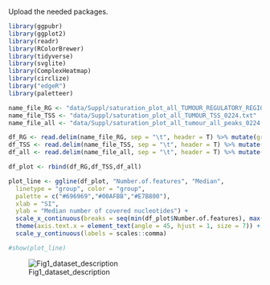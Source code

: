 Upload the needed packages.

``` r
library(ggpubr)
library(ggplot2)
library(readr)
library(RColorBrewer)
library(tidyverse)
library(svglite)
library(ComplexHeatmap)
library(circlize)
library("edgeR")
library(paletteer)
```

``` r
name_file_RG <- "data/Suppl/saturation_plot_all_TUMOUR_REGULATORY_REGIONS_0224.txt"
name_file_TSS <- "data/Suppl/saturation_plot_all_TUMOUR_TSS_0224.txt"
name_file_all <- "data/Suppl/saturation_plot_all_tumour_all_peaks_0224.txt"

df_RG <- read.delim(name_file_RG, sep = "\t", header = T) %>% mutate(group="RG")
df_TSS <- read.delim(name_file_TSS, sep = "\t", header = T) %>% mutate(group="TSS")
df_all <- read.delim(name_file_all, sep = "\t", header = T) %>% mutate(group="RG+TSS")

df_plot <- rbind(df_RG,df_TSS,df_all)
```

``` r
plot_line <- ggline(df_plot, "Number.of.features", "Median",
  linetype = "group", color = "group",
  palette = c("#696969","#00AFBB","#E7B800"),
  xlab = "SI",
  ylab = "Median number of covered nucleotides") +
  scale_x_continuous(breaks = seq(min(df_plot$Number.of.features), max(df_plot$Number.of.features),by = 1))+
  theme(axis.text.x = element_text(angle = 45, hjust = 1, size = 7)) + labs(linetype ="Region type",color = "Region type")+
  scale_y_continuous(labels = scales::comma) 

#show(plot_line)
```

<figure>
<img
src="https://github.com/cleliacort/NRF1_paper/blob/main/Fig1/figures/Suppl/name_file=%22figures/Suppl/saturation_plot_diveded_by_promoter_and_enhancer_0724.png"
alt="Fig1_dataset_description" />
<figcaption aria-hidden="true">Fig1_dataset_description</figcaption>
</figure>
